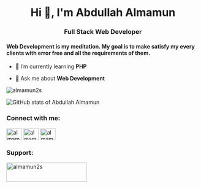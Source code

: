<h1 align="center">Hi 👋, I'm Abdullah Almamun</h1>
<h3 align="center">Full Stack Web Developer</h3>

<h4>Web Development is my meditation. My goal is to make satisfy my every clients with error free and all the requirements of them.</h4>

- 🌱 I’m currently learning **PHP**

- 💬 Ask me about **Web Development**

<p><img align="center" src="https://github-readme-stats.vercel.app/api/top-langs?username=almamun2s&show_icons=true&locale=en&layout=compact" alt="almamun2s" /></p>


![GitHub stats of Abdullah Almamun](https://github-readme-stats.vercel.app/api?username=almamun2s&show_icons=true&theme=shadow_green)


<h3 align="left">Connect with me:</h3>
<p align="left">
<a href="https://twitter.com/almamun2s" target="blank"><img align="center" src="https://raw.githubusercontent.com/rahuldkjain/github-profile-readme-generator/master/src/images/icons/Social/twitter.svg" alt="almamun2s" height="30" width="40" /></a>
<a href="https://linkedin.com/in/almamun2s" target="blank"><img align="center" src="https://raw.githubusercontent.com/rahuldkjain/github-profile-readme-generator/master/src/images/icons/Social/linked-in-alt.svg" alt="almamun2s" height="30" width="40" /></a>
<a href="https://fb.com/almamun2s" target="blank"><img align="center" src="https://raw.githubusercontent.com/rahuldkjain/github-profile-readme-generator/master/src/images/icons/Social/facebook.svg" alt="almamun2s" height="30" width="40" /></a>
</p>

<h3 align="left">Support:</h3>
<p><a href="https://www.buymeacoffee.com/almamun2s"> <img align="left" src="https://cdn.buymeacoffee.com/buttons/v2/default-yellow.png" height="50" width="210" alt="almamun2s" /></a></p><br><br>

